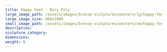 ```yaml
---
title: Happy Feet - Roly Poly
large_image_path: /assets/images/bronze-sculptures/western/lg/happy-feet-roly-poly.jpg
large_image_size: 669x1000
small_image_path: /assets/images/bronze-sculptures/western/sm/happy-feet-roly-poly.jpg
description:
sculpture_category:
dimensions:
weight: 0
---
```

